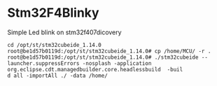 # Stm32F4Blinky
Simple Led blink on stm32f407dicovery


 
```
cd /opt/st/stm32cubeide_1.14.0
root@be1d57b0119d:/opt/st/stm32cubeide_1.14.0# cp /home/MCU/ -r .
root@be1d57b0119d:/opt/st/stm32cubeide_1.14.0# ./stm32cubeide --launcher.suppressErrors -nosplash -application org.eclipse.cdt.managedbuilder.core.headlessbuild  -buil
d all -importAll ./ -data /home/
```

